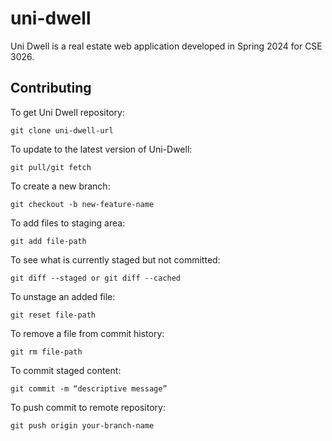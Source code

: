 # uni-dwell
Uni Dwell is a real estate web application developed in Spring 2024 for CSE 3026.

## Contributing

To get Uni Dwell repository:
```
git clone uni-dwell-url
```

To update to the latest version of Uni-Dwell:
```
git pull/git fetch
```

To create a new branch:
```
git checkout -b new-feature-name
```

To add files to staging area:
```
git add file-path
```

To see what is currently staged but not committed:
```
git diff --staged or git diff --cached
```

To unstage an added file:
```
git reset file-path
```

To remove a file from commit history:
```
git rm file-path
```

To commit staged content:
```
git commit -m “descriptive message”
```

To push commit to remote repository:
```
git push origin your-branch-name
```